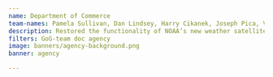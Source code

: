 ```yaml
---
name: Department of Commerce
team-names: Pamela Sullivan, Dan Lindsey, Harry Cikanek, Joseph Pica, Vanessa Griffin
description: Restored the functionality of NOAA’s new weather satellite following a visibility defect. The team’s innovative techniques and coordinated approach restored the satellite’s ability to observe critical weather conditions across the Western Hemisphere, such as hurricanes, fires, and volcanic activity, with minimal data loss.
filters: GoG-team doc agency
image: banners/agency-background.png
banner: agency

---
```

